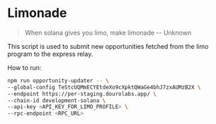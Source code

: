 # Limonade

> When solana gives you limo, make limonade -- Unknown

This script is used to submit new opportunities fetched from the limo program to the express relay.

How to run:

```bash
npm run opportunity-updater -- \
--global-config TeStcUQMmECYEtdeXo9cXpktQWaGe4bhJ7zxAUMzB2X \
--endpoint https://per-staging.dourolabs.app/ \
--chain-id development-solana \
--api-key <API_KEY_FOR_LIMO_PROFILE> \
--rpc-endpoint <RPC_URL>
```
